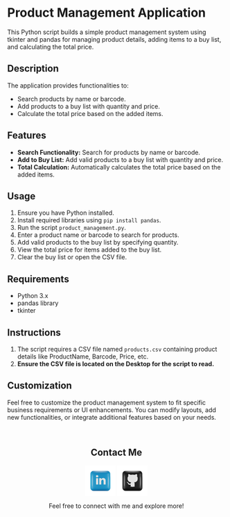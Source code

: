 # Product Management Application

This Python script builds a simple product management system using tkinter and pandas for managing product details, adding items to a buy list, and calculating the total price.


## Description

The application provides functionalities to:
- Search products by name or barcode.
- Add products to a buy list with quantity and price.
- Calculate the total price based on the added items.


## Features

- **Search Functionality:** Search for products by name or barcode.
- **Add to Buy List:** Add valid products to a buy list with quantity and price.
- **Total Calculation:** Automatically calculates the total price based on the added items.


## Usage

1. Ensure you have Python installed.
2. Install required libraries using `pip install pandas`.
3. Run the script `product_management.py`.
4. Enter a product name or barcode to search for products.
5. Add valid products to the buy list by specifying quantity.
6. View the total price for items added to the buy list.
7. Clear the buy list or open the CSV file.


## Requirements

- Python 3.x
- pandas library
- tkinter


## Instructions

1. The script requires a CSV file named `products.csv` containing product details like ProductName, Barcode, Price, etc.
2. **Ensure the CSV file is located on the Desktop for the script to read.**


## Customization

Feel free to customize the product management system to fit specific business requirements or UI enhancements. You can modify layouts, add new functionalities, or integrate additional features based on your needs.



<br>
<!-- Connect with me -->
<h2 align="center">Contact Me</h2>
<!--icons and links-->
<p align="center">
  <a href="https://www.linkedin.com/in/mateo1mc/" target="blank"><img align="center" src="https://github.com/mateo1mc/mateo1mc/blob/edf3048c2e0690bc30dbfdd031ba272e45b26fb5/LinkedIn_Logo.png" alt="linkedin" height="70" width="70" /></a>
  <a href="https://github.com/mateo1mc/" target="blank"><img align="center" src="https://github.com/mateo1mc/mateo1mc/blob/edf3048c2e0690bc30dbfdd031ba272e45b26fb5/GitHub_Logo.png" alt="github" height="70" width="70" /></a>
    <p align="center">Feel free to connect with me and explore more!</p></a>
</p>
<br
